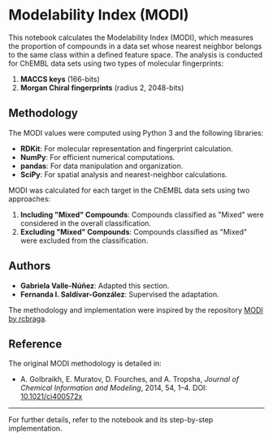 # Modelability Index (MODI) 

This notebook calculates the Modelability Index (MODI), which measures the proportion of compounds in a data set whose nearest neighbor belongs to the same class within a defined feature space. The analysis is conducted for ChEMBL data sets using two types of molecular fingerprints:

1. **MACCS keys** (166-bits)
2. **Morgan Chiral fingerprints** (radius 2, 2048-bits)

## Methodology

The MODI values were computed using Python 3 and the following libraries:
- **RDKit**: For molecular representation and fingerprint calculation.
- **NumPy**: For efficient numerical computations.
- **pandas**: For data manipulation and organization.
- **SciPy**: For spatial analysis and nearest-neighbor calculations.

MODI was calculated for each target in the ChEMBL data sets using two approaches:
1. **Including "Mixed" Compounds**: Compounds classified as "Mixed" were considered in the overall classification.
2. **Excluding "Mixed" Compounds**: Compounds classified as "Mixed" were excluded from the classification.

## Authors

- **Gabriela Valle-Núñez**: Adapted this section.
- **Fernanda I. Saldívar-González**: Supervised the adaptation.

The methodology and implementation were inspired by the repository [MODI by rcbraga](https://github.com/rcbraga/modi).

## Reference

The original MODI methodology is detailed in:
- A. Golbraikh, E. Muratov, D. Fourches, and A. Tropsha, *Journal of Chemical Information and Modeling*, 2014, 54, 1–4. DOI: [10.1021/ci400572x](https://doi.org/10.1021/ci400572x)

---

For further details, refer to the notebook and its step-by-step implementation.


